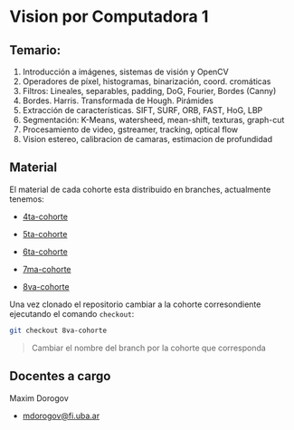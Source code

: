 # Vision por Computadora 1

## Temario:

1. Introducción a imágenes, sistemas de visión y OpenCV
1. Operadores de píxel, histogramas, binarización, coord. cromáticas
1. Filtros: Lineales, separables, padding, DoG, Fourier, Bordes (Canny)
1. Bordes. Harris. Transformada de Hough. Pirámides
1. Extracción de características. SIFT, SURF, ORB, FAST, HoG, LBP
1. Segmentación: K-Means, watersheed, mean-shift, texturas, graph-cut
1. Procesamiento de video, gstreamer, tracking, optical flow
1. Vision estereo, calibracion de camaras, estimacion de profundidad

## Material

El material de cada cohorte esta distribuido en branches, actualmente tenemos:

- [4ta-cohorte](https://github.com/FIUBA-Posgrado-Inteligencia-Artificial/vision_computadora_I/tree/4ta-cohorte)

- [5ta-cohorte](https://github.com/FIUBA-Posgrado-Inteligencia-Artificial/vision_computadora_I/tree/5ta-cohorte)

- [6ta-cohorte](https://github.com/FIUBA-Posgrado-Inteligencia-Artificial/vision_computadora_I/tree/6ta-cohorte)

- [7ma-cohorte](https://github.com/FIUBA-Posgrado-Inteligencia-Artificial/vision_computadora_I/tree/7ma-cohorte)

- [8va-cohorte](https://github.com/FIUBA-Posgrado-Inteligencia-Artificial/vision_computadora_I/tree/8va-cohorte)

Una vez clonado el repositorio cambiar a la cohorte corresondiente ejecutando el comando `checkout`:

```bash
git checkout 8va-cohorte
```
>Cambiar el nombre del branch por la cohorte que corresponda

## Docentes a cargo

Maxim Dorogov
* mdorogov@fi.uba.ar
